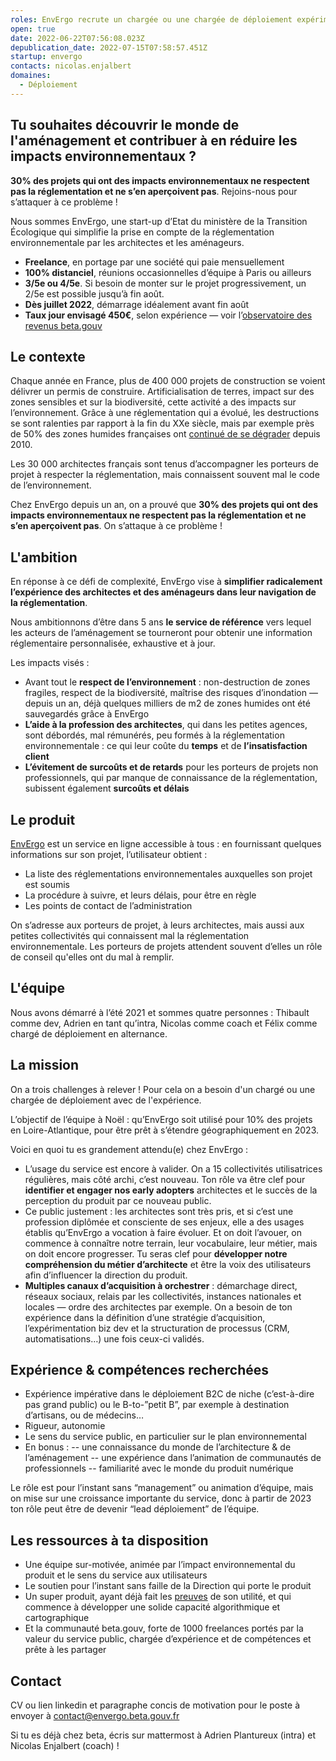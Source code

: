 ```yaml
---
roles: EnvErgo recrute un chargée ou une chargée de déploiement expérimentée
open: true
date: 2022-06-22T07:56:08.023Z
depublication_date: 2022-07-15T07:58:57.451Z
startup: envergo
contacts: nicolas.enjalbert
domaines:
  - Déploiement
---
```

## Tu souhaites découvrir le monde de l'aménagement et contribuer à en réduire les impacts environnementaux ?

**30% des projets qui ont des impacts environnementaux ne respectent pas la réglementation et ne s’en aperçoivent pas**. Rejoins-nous pour s’attaquer à ce problème !

Nous sommes EnvErgo, une start-up d’Etat du ministère de la Transition Écologique qui simplifie la prise en compte de la réglementation environnementale par les architectes et les aménageurs.

* **Freelance**, en portage par une société qui paie mensuellement
* **100% distanciel**, réunions occasionnelles d’équipe à Paris ou ailleurs
* **3/5e ou 4/5e**. Si besoin de monter sur le projet progressivement, un 2/5e est possible jusqu’à fin août.
* **Dès juillet 2022**, démarrage idéalement avant fin août
* **Taux jour envisagé 450€**, selon expérience — voir l’[observatoire des revenus beta.gouv](https://doc.incubateur.net/communaute/travailler-a-beta-gouv/recrutement/comment-recruter/observatoire-revenus)

## Le contexte

Chaque année en France, plus de 400 000 projets de construction se voient délivrer un permis de construire. Artificialisation de terres, impact sur des zones sensibles et sur la biodiversité, cette activité a des impacts sur l’environnement. Grâce à une réglementation qui a évolué, les destructions se sont ralenties par rapport à la fin du XXe siècle, mais par exemple près de 50% des zones humides françaises ont [continué de se dégrader](http://www.zones-humides.org/evolution-entre-2010-et-2020) depuis 2010.

Les 30 000 architectes français sont tenus d’accompagner les porteurs de projet à respecter la réglementation, mais connaissent souvent mal le code de l’environnement.

Chez EnvErgo depuis un an, on a prouvé que **30% des projets qui ont des impacts environnementaux ne respectent pas la réglementation et ne s’en aperçoivent pas**. On s’attaque à ce problème !

## L'ambition

En réponse à ce défi de complexité, EnvErgo vise à **simplifier radicalement l’expérience des architectes et des aménageurs dans leur navigation de la réglementation**.

Nous ambitionnons d’être dans 5 ans **le service de référence** vers lequel les acteurs de l’aménagement se tourneront pour obtenir une information réglementaire personnalisée, exhaustive et à jour.

Les impacts visés : 

* Avant tout le **respect de l’environnement** : non-destruction de zones fragiles, respect de la biodiversité, maîtrise des risques d’inondation — depuis un an, déjà quelques milliers de m2 de zones humides ont été sauvegardés grâce à EnvErgo
* **L’aide à la profession des architectes**, qui dans les petites agences, sont débordés, mal rémunérés, peu formés à la réglementation environnementale : ce qui leur coûte du **temps** et de **l’insatisfaction client**
* **L’évitement de surcoûts et de retards** pour les porteurs de projets non professionnels, qui par manque de connaissance de la réglementation, subissent également **surcoûts et délais**

## Le produit

[EnvErgo](https://envergo.beta.gouv.fr) est un service en ligne accessible à tous : en fournissant quelques informations sur son projet, l’utilisateur obtient :

* La liste des réglementations environnementales auxquelles son projet est soumis
* La procédure à suivre, et leurs délais, pour être en règle
* Les points de contact de l’administration

On s’adresse aux porteurs de projet, à leurs architectes, mais aussi aux petites collectivités qui connaissent mal la réglementation environnementale.
Les porteurs de projets attendent souvent d’elles un rôle de conseil qu'elles ont du mal à remplir.

## L'équipe

Nous avons démarré à l’été 2021 et sommes quatre personnes : Thibault comme dev, Adrien en tant qu’intra, Nicolas comme coach et Félix comme chargé de déploiement en alternance.

## La mission

On a trois challenges à relever ! Pour cela on a besoin d'un chargé ou une chargée de déploiement avec de l'expérience.

L’objectif de l’équipe à Noël : qu’EnvErgo soit utilisé pour 10% des projets en Loire-Atlantique, pour être prêt à s’étendre géographiquement en 2023.

Voici en quoi tu es grandement attendu(e) chez EnvErgo :

* L’usage du service est encore à valider. On a 15 collectivités utilisatrices régulières, mais côté archi, c’est nouveau.
  Ton rôle va être clef pour **identifier et engager nos early adopters** architectes et le succès de la perception du produit par ce nouveau public.
* Ce public justement : les architectes sont très pris, et si c’est une profession diplômée et consciente de ses enjeux, elle a des usages établis qu’EnvErgo a vocation à faire évoluer. Et on doit l’avouer, on commence à connaître notre terrain, leur vocabulaire, leur métier, mais on doit encore progresser.
  Tu seras clef pour **développer notre compréhension du métier d’architecte** et être la voix des utilisateurs afin d’influencer la direction du produit.
* **Multiples canaux d’acquisition à orchestrer** : démarchage direct, réseaux sociaux, relais par les collectivités, instances nationales et locales — ordre des architectes par exemple.
  On a besoin de ton expérience dans la définition d’une stratégie d’acquisition, l’expérimentation biz dev et la structuration de processus (CRM, automatisations…) une fois ceux-ci validés.

## Expérience & compétences recherchées

* Expérience impérative dans le déploiement B2C de niche (c’est-à-dire pas grand public) ou le B-to-”petit B”, par exemple à destination d’artisans, ou de médecins…
* Rigueur, autonomie
* Le sens du service public, en particulier sur le plan environnemental
* En bonus :
  -- une connaissance du monde de l’architecture & de l’aménagement
  -- une expérience dans l’animation de communautés de professionnels
  -- familiarité avec le monde du produit numérique

Le rôle est pour l’instant sans “management” ou animation d’équipe, mais on mise sur une croissance importante du service, donc à partir de 2023 ton rôle peut être de devenir “lead déploiement” de l’équipe.

## Les ressources à ta disposition

* Une équipe sur-motivée, animée par l’impact environnemental du produit et le sens du service aux utilisateurs
* Le soutien pour l’instant sans faille de la Direction qui porte le produit
* Un super produit, ayant déjà fait les [preuves](http://envergo.beta.gouv.fr/stats) de son utilité, et qui commence à développer une solide capacité algorithmique et cartographique
* Et la communauté beta.gouv, forte de 1000 freelances portés par la valeur du service public, chargée d’expérience et de compétences et prête à les partager

## Contact

CV ou lien linkedin et paragraphe concis de motivation pour le poste à envoyer à contact@envergo.beta.gouv.fr

Si tu es déjà chez beta, écris sur mattermost à Adrien Plantureux (intra) et Nicolas Enjalbert (coach) !
